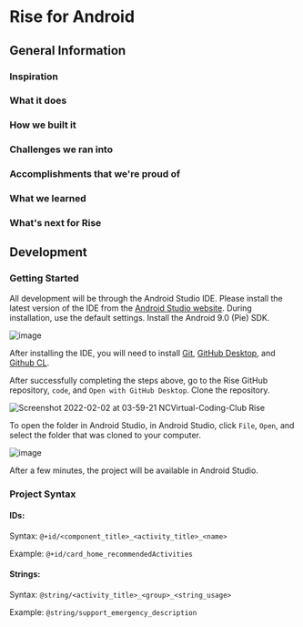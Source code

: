 # Rise for Android
## General Information
### Inspiration

### What it does

### How we built it

### Challenges we ran into

### Accomplishments that we're proud of

### What we learned

### What's next for Rise

## Development
### Getting Started
All development will be through the Android Studio IDE. Please install the latest version of the IDE from the [Android Studio website](https://developer.android.com/studio/index.html). During installation, use the default settings. Install the Android 9.0 (Pie) SDK.

![image](https://user-images.githubusercontent.com/39242954/152127209-b1c0e257-5b8c-4884-84d0-ebeb02844884.png)


After installing the IDE, you will need to install [Git](https://git-scm.com/), [GitHub Desktop](https://desktop.github.com/), and [Github CL](https://cli.github.com/).

After successfully completing the steps above, go to the Rise GitHub repository, `code`, and `Open with GitHub Desktop`. Clone the repository.

![Screenshot 2022-02-02 at 03-59-21 NCVirtual-Coding-Club Rise](https://user-images.githubusercontent.com/39242954/152126982-a8a644ac-b9be-433b-bf24-b1d8e799200f.png)

To open the folder in Android Studio, in Android Studio, click `File`, `Open`, and select the folder that was cloned to your computer.

![image](https://user-images.githubusercontent.com/39242954/152127111-16b01b1c-8881-443a-94d8-6f25fceee408.png)

After a few minutes, the project will be available in Android Studio.

### Project Syntax
#### IDs: 
Syntax: `@+id/<component_title>_<activity_title>_<name>`

Example: `@+id/card_home_recommendedActivities`
#### Strings: 
Syntax: `@string/<activity_title>_<group>_<string_usage>`

Example: `@string/support_emergency_description`
